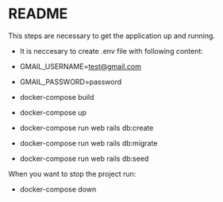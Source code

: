 # README

This steps are necessary to get the
application up and running.

* It is neccesary to create .env file with following content:

* GMAIL_USERNAME=test@gmail.com
* GMAIL_PASSWORD=password

* docker-compose build
* docker-compose up
* docker-compose run web rails db:create
* docker-compose run web rails db:migrate
* docker-compose run web rails db:seed

When you want to stop the project run:
* docker-compose down